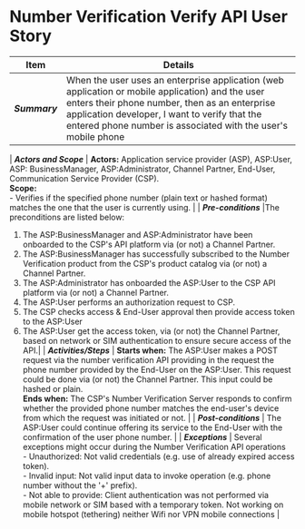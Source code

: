 # Number Verification Verify API User Story

| **Item** | **Details** |
| ---- | ------- |
| ***Summary*** | When the user uses an enterprise application (web application or mobile application) and the user enters their phone number, then as an enterprise application developer, I want to verify that the entered phone number is associated with the user's mobile phone |

| ***Actors and Scope*** | **Actors:** Application service provider (ASP), ASP:User, ASP: BusinessManager, ASP:Administrator, Channel Partner, End-User, Communication Service Provider (CSP). <br> **Scope:**  <br> - Verifies if the specified phone number (plain text or hashed format) matches the one that the user is currently using. |
| ***Pre-conditions*** |The preconditions are listed below:<br><ol><li>The ASP:BusinessManager and ASP:Administrator have been onboarded to the CSP's API platform via (or not) a Channel Partner.</li><li>The ASP:BusinessManager has successfully subscribed to the Number Verification product from the CSP's product catalog via (or not) a Channel Partner.</li><li>The ASP:Administrator has onboarded the ASP:User to the CSP API platform via (or not) a Channel Partner.</li><li>The ASP:User performs an authorization request to CSP.</li><li> The CSP checks access & End-User approval then provide access token to the ASP:User </li><li> The ASP:User get the access token, via (or not) the Channel Partner, based on network or SIM authentication to ensure secure access of the API.|
| ***Activities/Steps*** | **Starts when:** The ASP:User makes a POST request via the number verification API providing in the request the phone number provided by the End-User on the ASP:User. This request could be done via (or not) the Channel Partner. This input could be hashed or plain.<br>**Ends when:** The CSP's Number Verification Server responds to confirm whether the provided phone number matches the end-user's device from which the request was initiated or not. |
| ***Post-conditions*** | The ASP:User could continue offering its service to the End-User with the confirmation of the user phone number.  |
| ***Exceptions*** | Several exceptions might occur during the Number Verification API operations<br>- Unauthorized: Not valid credentials (e.g. use of already expired access token).<br>- Invalid input: Not valid input data to invoke operation (e.g. phone number without the '+' prefix).<br>- Not able to provide: Client authentication was not performed via mobile network or SIM based with a temporary token. Not working on mobile hotspot (tethering) neither Wifi nor VPN mobile connections |